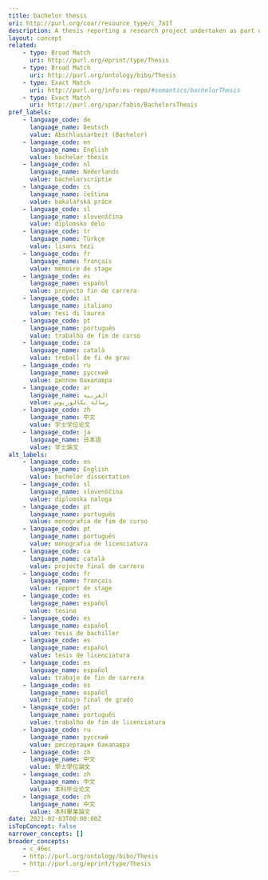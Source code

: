 ```yaml
---
title: bachelor thesis
uri: http://purl.org/coar/resource_type/c_7a1f
description: A thesis reporting a research project undertaken as part of an undergraduate course of education leading to a bachelor's degree. (adapted from fabio)
layout: concept
related:
    - type: Broad Match
      uri: http://purl.org/eprint/type/Thesis
    - type: Broad Match
      uri: http://purl.org/ontology/bibo/Thesis
    - type: Exact Match
      uri: http://purl.org/info:eu-repo/#semantics/bachelorThesis
    - type: Exact Match
      uri: http://purl.org/spar/fabio/BachelorsThesis
pref_labels:
    - language_code: de
      language_name: Deutsch
      value: Abschlussarbeit (Bachelor)
    - language_code: en
      language_name: English
      value: bachelor thesis
    - language_code: nl
      language_name: Nederlands
      value: bachelorscriptie
    - language_code: cs
      language_name: čeština
      value: bakalářská práce
    - language_code: sl
      language_name: slovenščina
      value: diplomsko delo
    - language_code: tr
      language_name: Türkçe
      value: lisans tezi
    - language_code: fr
      language_name: français
      value: mémoire de stage
    - language_code: es
      language_name: español
      value: proyecto fin de carrera
    - language_code: it
      language_name: italiano
      value: tesi di laurea
    - language_code: pt
      language_name: português
      value: trabalho de fim de curso
    - language_code: ca
      language_name: català
      value: treball de fi de grau
    - language_code: ru
      language_name: русский
      value: диплом бакалавра
    - language_code: ar
      language_name: العربية
      value: رسالة بكالوريوس
    - language_code: zh
      language_name: 中文
      value: 学士学位论文
    - language_code: ja
      language_name: 日本語
      value: 学士論文
alt_labels:
    - language_code: en
      language_name: English
      value: bachelor dissertation
    - language_code: sl
      language_name: slovenščina
      value: diplomska naloga
    - language_code: pt
      language_name: português
      value: monografia de fim de curso
    - language_code: pt
      language_name: português
      value: monografia de licenciatura
    - language_code: ca
      language_name: català
      value: projecte final de carrera
    - language_code: fr
      language_name: français
      value: rapport de stage
    - language_code: es
      language_name: español
      value: tesina
    - language_code: es
      language_name: español
      value: tesis de bachiller
    - language_code: es
      language_name: español
      value: tesis de licenciatura
    - language_code: es
      language_name: español
      value: trabajo de fin de carrera
    - language_code: es
      language_name: español
      value: trabajo final de grado
    - language_code: pt
      language_name: português
      value: trabalho de fim de licenciatura
    - language_code: ru
      language_name: русский
      value: диссертация бакалавра
    - language_code: zh
      language_name: 中文
      value: 學士學位論文
    - language_code: zh
      language_name: 中文
      value: 本科毕业论文
    - language_code: zh
      language_name: 中文
      value: 本科畢業論文
date: 2021-02-03T00:00:00Z
isTopConcept: false
narrower_concepts: []
broader_concepts:
    - c_46ec
    - http://purl.org/ontology/bibo/Thesis
    - http://purl.org/eprint/type/Thesis
---
```


